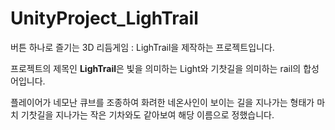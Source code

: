 # UnityProject_LighTrail

버튼 하나로 즐기는 3D 리듬게임 : LighTrail을 제작하는 프로젝트입니다.

프로젝트의 제목인 **LighTrail**은 빛을 의미하는 Light와 기찻길을 의미하는 rail의 합성어입니다.

플레이어가 네모난 큐브를 조종하여 화려한 네온사인이 보이는 길을 지나가는 형태가 마치 
기찻길을 지나가는 작은 기차와도 같아보여 해당 이름으로 정했습니다.
